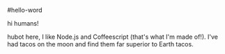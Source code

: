 #hello-word

hi humans!

hubot here, I like Node.js and Coffeescript (that's what I'm made of!).
I've had tacos on the moon and find them far superior to Earth tacos.
